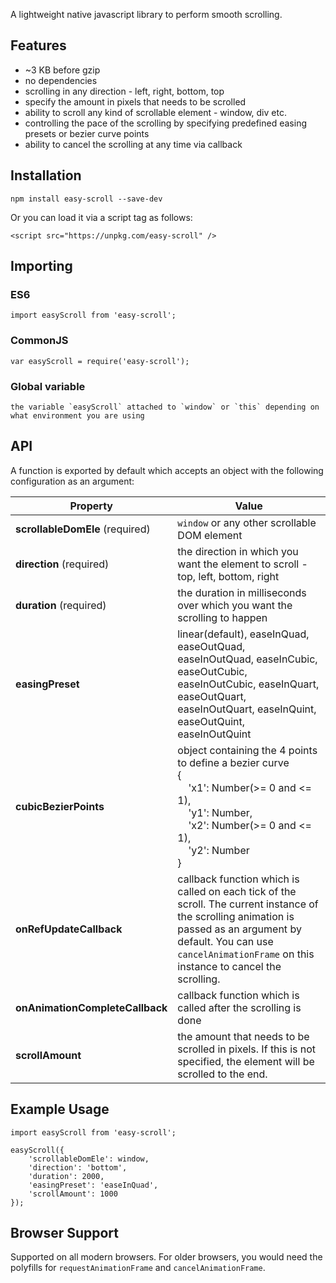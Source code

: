 A lightweight native javascript library to perform smooth scrolling.

## Features
- ~3 KB before gzip
- no dependencies
- scrolling in any direction - left, right, bottom, top
- specify the amount in pixels that needs to be scrolled
- ability to scroll any kind of scrollable element - window, div etc.
- controlling the pace of the scrolling by specifying predefined easing presets or bezier curve points
- ability to cancel the scrolling at any time via callback

## Installation
```
npm install easy-scroll --save-dev
```
Or you can load it via a script tag as follows:
```
<script src="https://unpkg.com/easy-scroll" />
```

## Importing
### ES6
```
import easyScroll from 'easy-scroll';
```
### CommonJS
```
var easyScroll = require('easy-scroll');
```
### Global variable
```
the variable `easyScroll` attached to `window` or `this` depending on what environment you are using
```

## API
A function is exported by default which accepts an object with the following configuration as an argument:

|         Property       |                             Value                             |
| ---------------------- | ------------------------------------------------------------- |
| **scrollableDomEle** (required)     |           `window` or any other scrollable DOM element      |
| **direction** (required)           |  the direction in which you want the element to scroll - top, left, bottom, right 
| **duration** (required) | the duration in milliseconds over which you want the scrolling to happen |
| **easingPreset** | linear(default), easeInQuad, easeOutQuad, easeInOutQuad, easeInCubic, easeOutCubic, easeInOutCubic, easeInQuart, easeOutQuart, easeInOutQuart, easeInQuint, easeOutQuint, easeInOutQuint |
| **cubicBezierPoints** | object containing the 4 points to define a bezier curve <br/>{<br/>&nbsp;&nbsp;&nbsp;&nbsp;'x1': Number(>= 0 and <= 1),<br/>&nbsp;&nbsp;&nbsp;&nbsp;'y1': Number,<br/>&nbsp;&nbsp;&nbsp;&nbsp;'x2': Number(>= 0 and <= 1),<br/>&nbsp;&nbsp;&nbsp;&nbsp;'y2': Number<br/> }|
| **onRefUpdateCallback**| callback function which is called on each tick of the scroll. The current instance of the scrolling animation is passed as an argument by default. You can use `cancelAnimationFrame` on this instance to cancel the scrolling.|
| **onAnimationCompleteCallback** | callback function which is called after the scrolling is done |
| **scrollAmount** | the amount that needs to be scrolled in pixels. If this is not specified, the element will be scrolled to the end. |

## Example Usage
```
import easyScroll from 'easy-scroll';

easyScroll({
    'scrollableDomEle': window,
    'direction': 'bottom',
    'duration': 2000,
    'easingPreset': 'easeInQuad',
    'scrollAmount': 1000
});
```

## Browser Support
Supported on all modern browsers. For older browsers, you would need the polyfills for `requestAnimationFrame` and `cancelAnimationFrame`.
